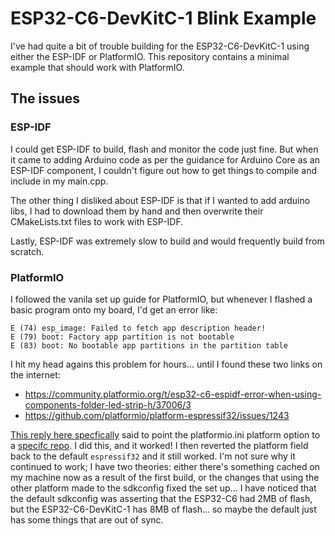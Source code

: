 # ESP32-C6-DevKitC-1 Blink Example

I've had quite a bit of trouble building for the ESP32-C6-DevKitC-1 using either the ESP-IDF or PlatformIO. This repository contains a minimal example that should work with PlatformIO.

## The issues
### ESP-IDF
I could get ESP-IDF to build, flash and monitor the code just fine. But when it came to adding Arduino code as per the guidance for Arduino Core as an ESP-IDF component, I couldn't figure out how to get things to compile and include in my main.cpp.

The other thing I disliked about ESP-IDF is that if I wanted to add arduino libs, I had to download them by hand and then overwrite their CMakeLists.txt files to work with ESP-IDF. 

Lastly, ESP-IDF was extremely slow to build and would frequently build from scratch.

### PlatformIO
I followed the vanila set up guide for PlatformIO, but whenever I flashed a basic program onto my board, I'd get an error like: 

```
E (74) esp_image: Failed to fetch app description header!
E (79) boot: Factory app partition is not bootable
E (83) boot: No bootable app partitions in the partition table
```

I hit my head agains this problem for hours... until I found these two links on the internet:
* https://community.platformio.org/t/esp32-c6-espidf-error-when-using-components-folder-led-strip-h/37006/3
* https://github.com/platformio/platform-espressif32/issues/1243


[This reply here specfically](https://github.com/platformio/platform-espressif32/issues/1243#issuecomment-1836305435) said to point the platformio.ini platform option to a [specifc repo](https://github.com/tasmota/platform-espressif32/releases/). I did this, and it worked! I then reverted the platform field back to the default `espressif32` and it still worked. I'm not sure why it continued to work; I have two theories: either there's something cached on my machine now as a result of the first build, or the changes that using the other platform made to the sdkconfig fixed the set up... I have noticed that the default sdkconfig was asserting that the ESP32-C6 had 2MB of flash, but the ESP32-C6-DevKitC-1 has 8MB of flash... so maybe the default just has some things that are out of sync.